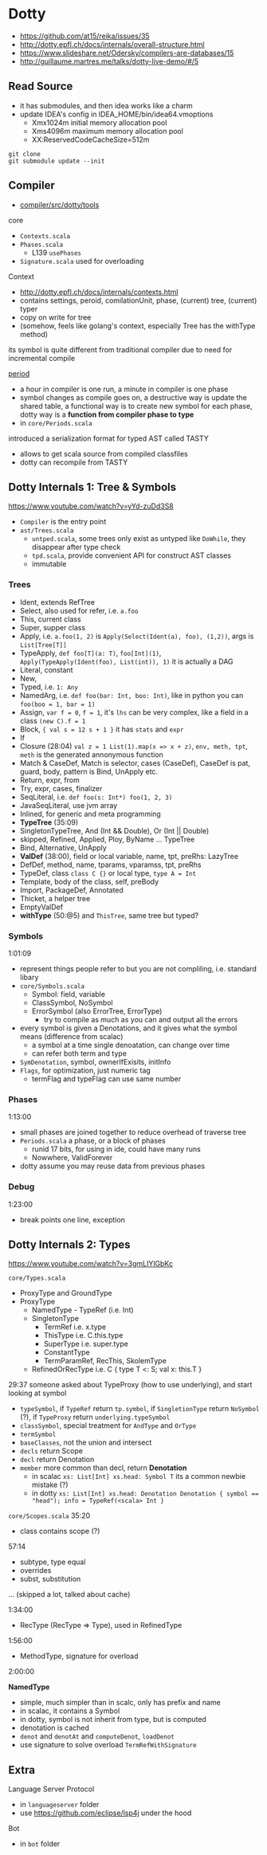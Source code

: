 # Dotty

- https://github.com/at15/reika/issues/35
- http://dotty.epfl.ch/docs/internals/overall-structure.html
- https://www.slideshare.net/Odersky/compilers-are-databases/15
- http://guillaume.martres.me/talks/dotty-live-demo/#/5

## Read Source

- it has submodules, and then idea works like a charm
- update IDEA's config in IDEA_HOME/bin/idea64.vmoptions
  - Xmx1024m initial memory allocation pool
  - Xms4096m maximum memory allocation pool
  - XX:ReservedCodeCacheSize=512m

````
git clone
git submodule update --init
````

## Compiler

- [compiler/src/dotty/tools](https://github.com/lampepfl/dotty/tree/master/compiler/src/dotty/tools)

core

- `Contexts.scala`
- `Phases.scala`
  - L139 `usePhases`
- `Signature.scala` used for overloading

Context

- http://dotty.epfl.ch/docs/internals/contexts.html
- contains settings, peroid, comilationUnit, phase, (current) tree, (current) typer
- copy on write for tree
- (somehow, feels like golang's context, especially Tree has the withType method)

its symbol is quite different from traditional compiler due to need for incremental compile

[period](http://dotty.epfl.ch/docs/internals/periods.html)

- a hour in compiler is one run, a minute in compiler is one phase
- symbol changes as compile goes on, a destructive way is update the shared table,
a functional way is to create new symbol for each phase, dotty way is a **function from compiler phase to type**
- in `core/Periods.scala`

introduced a serialization format for typed AST called TASTY

- allows to get scala source from compiled classfiles
- dotty can recompile from TASTY

## Dotty Internals 1: Tree & Symbols

https://www.youtube.com/watch?v=yYd-zuDd3S8

- `Compiler` is the entry point
- `ast/Trees.scala`
  - `untped.scala`, some trees only exist as untyped like `DoWhile`, they disappear after type check
  - `tpd.scala`, provide convenient API for construct AST classes
  - immutable
  
### Trees

- Ident, extends RefTree
- Select, also used for refer, i.e. `a.foo`
- This, current class
- Super, supper class
- Apply, i.e. `a.foo(1, 2)` is `Apply(Select(Ident(a), foo), (1,2))`, args is `List[Tree[T]]`
- TypeApply, `def foo[T](a: T)`, `foo[Int](1)`, `Apply(TypeApply(Ident(foo), List(int)), 1)` it is actually a DAG
- Literal, constant
- New,
- Typed, i.e. `1: Any`
- NamedArg, i.e. `def foo(bar: Int, boo: Int)`, like in python you can `foo(boo = 1, bar = 1)`
- Assign, `var f = 0`, `f = 1`, it's `lhs` can be very complex, like a field in a class `(new C).f = 1`
- Block, `{ val s = 12 s + 1 }` it has `stats` and `expr`
- If
- Closure (28:04) `val z = 1 List(1).map(x => x + z)`,  `env, meth, tpt`, `meth` is the generated annonymous function
- Match & CaseDef, Match is selector, cases (CaseDef), CaseDef is pat, guard, body, pattern is Bind, UnApply etc.
- Return, expr, from
- Try, expr, cases, finalizer
- SeqLiteral, i.e. `def foo(s: Int*) foo(1, 2, 3)`
- JavaSeqLiteral, use jvm array
- Inlined, for generic and meta programming
- **TypeTree** (35:09)
- SingletonTypeTree, And (Int && Double), Or (Int || Double)
- skipped, Refined, Applied, Ploy, ByName ... TypeTree
- Bind, Alternative, UnApply
- **ValDef** (38:00), field or local variable, name, tpt, preRhs: LazyTree
- DefDef, method, name, tparams, vparamss, tpt, preRhs
- TypeDef, class `class C {}` or local type, `type A = Int`
- Template, body of the class, self, preBody
- Import, PackageDef, Annotated
- Thicket, a helper tree
- EmptyValDef
- **withType** (50:@5) and `ThisTree`, same tree but typed?

### Symbols

1:01:09

- represent things people refer to but you are not compliling, i.e. standard libary
- `core/Symbols.scala`
  - Symbol: field, variable
  - ClassSymbol, NoSymbol
  - ErrorSymbol (also ErrorTree, ErrorType)
    - try to compile as much as you can and output all the errors
- every symbol is given a Denotations, and it gives what the symbol means (difference from scalac)
  - a symbol at a time single denoatation, can change over time
  - can refer both term and type
- `SymDenotation`, symbol, ownerIfExisits, initInfo
- `Flags`, for optimization, just numeric tag
  - termFlag and typeFlag can use same number

### Phases

1:13:00

- small phases are joined together to reduce overhead of traverse tree
- `Periods.scala` a phase, or a block of phases
  - runid 17 bits, for using in ide, could have many runs
  - Nowwhere, ValidForever
- dotty assume you may reuse data from previous phases

### Debug

1:23:00

- break points one line, exception

## Dotty Internals 2: Types

https://www.youtube.com/watch?v=3gmLIYlGbKc

`core/Types.scala`

- ProxyType and GroundType
- ProxyType
  - NamedType - TypeRef (i.e. Int)
  - SingletonType 
    - TermRef i.e. x.type
    - ThisType i.e. C.this.type
    - SuperType i.e. super.type
    - ConstantType
    - TermParamRef, RecThis, SkolemType
  - RefinedOrRecType i.e. C { type T <: S; val x: this.T }

29:37 someone asked about TypeProxy (how to use underlying), and start looking at symbol

- `typeSymbol`, if `TypeRef` return `tp.symbol`, if `SingletionType` return `NoSymbol` (?), if `TypeProxy` return `underlying.typeSymbol`
- `classSymbol`, special treatment for `AndType` and `OrType`
- `termSymbol`
- `baseClasses`, not the union and intersect
- `decls` return Scope
- `decl` return Denotation
- `member` more common than decl, return **Denotation**
  - in scalac `xs: List[Int] xs.head: Symbol T` its a common newbie mistake (?)
  - in dotty `xs: List[Int] xs.head: Denotation Denotation { symbol == "head"); info = TypeRef(<scala> Int }`

`core/Scopes.scala` 35:20

- class contains scope (?)

57:14

- subtype, type equal
- overrides
- subst, substitution

... (skipped a lot, talked about cache)

1:34:00

- RecType (RecType => Type), used in RefinedType

1:56:00

- MethodType, signature for overload

2:00:00

**NamedType**

- simple, much simpler than in scalc, only has prefix and name
- in scalac, it contains a Symbol
- in dotty, symbol is not inherit from type, but is computed
- denotation is cached
- `denot` and `denotAt` and `computeDenot`, `loadDenot`
- use signature to solve overload `TermRefWithSignature`


## Extra

Language Server Protocol

- in `languageserver` folder
- use https://github.com/eclipse/lsp4j under the hood

Bot

- in `bot` folder
